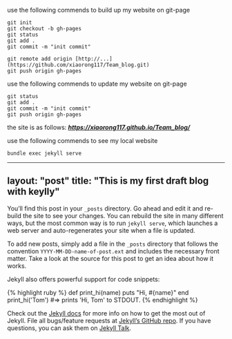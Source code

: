 ﻿use the following commends to build up my website on git-page

    git init
    git checkout -b gh-pages
    git status
    git add .
    git commit -m "init commit"

    git remote add origin [http://...](https://github.com/xiaorong117/Team_blog.git)
    git push origin gh-pages

use the following commends to update my website on git-page

    git status
    git add .
    git commit -m "init commit"
    git push origin gh-pages

the site is as follows:
***https://xiaorong117.github.io/Team_blog/***

use the following commends to see my local website
    
    bundle exec jekyll serve


---
layout: "post"
title:  "This is my first draft blog with keylly"
---
You’ll find this post in your `_posts` directory. Go ahead and edit it and re-build the site to see your changes. You can rebuild the site in many different ways, but the most common way is to run `jekyll serve`, which launches a web server and auto-regenerates your site when a file is updated.

To add new posts, simply add a file in the `_posts` directory that follows the convention `YYYY-MM-DD-name-of-post.ext` and includes the necessary front matter. Take a look at the source for this post to get an idea about how it works.

Jekyll also offers powerful support for code snippets:

{% highlight ruby %}
def print_hi(name)
  puts "Hi, #{name}"
end
print_hi('Tom')
#=> prints 'Hi, Tom' to STDOUT.
{% endhighlight %}

Check out the [Jekyll docs][jekyll-docs] for more info on how to get the most out of Jekyll. File all bugs/feature requests at [Jekyll’s GitHub repo][jekyll-gh]. If you have questions, you can ask them on [Jekyll Talk][jekyll-talk].

[jekyll-docs]: https://jekyllrb.com/docs/home
[jekyll-gh]:   https://github.com/jekyll/jekyll
[jekyll-talk]: https://talk.jekyllrb.com/